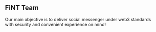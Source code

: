 ## FiNT Team

Our main objective is to deliver social messenger under web3 standards with security and convenient experience on mind!
